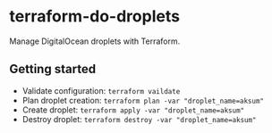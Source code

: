 terraform-do-droplets
=====================

Manage DigitalOcean droplets with Terraform.

Getting started
---------------

* Validate configuration: `terraform vaildate`
* Plan droplet creation: `terraform plan -var "droplet_name=aksum"`
* Create droplet: `terraform apply -var "droplet_name=aksum"`
* Destroy droplet: `terraform destroy -var "droplet_name=aksum"`



